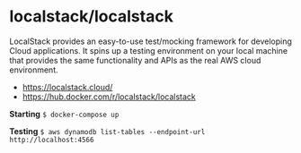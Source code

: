 # localstack/localstack

LocalStack provides an easy-to-use test/mocking framework for developing Cloud applications. It spins up a testing environment on your local machine that provides the same functionality and APIs as the real AWS cloud environment.

- https://localstack.cloud/
- https://hub.docker.com/r/localstack/localstack

**Starting** 
`$ docker-compose up`

**Testing**
`$ aws dynamodb list-tables --endpoint-url http://localhost:4566`